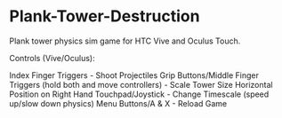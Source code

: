 # Plank-Tower-Destruction
Plank tower physics sim game for HTC Vive and Oculus Touch.

Controls (Vive/Oculus):

Index Finger Triggers - Shoot Projectiles
Grip Buttons/Middle Finger Triggers (hold both and move controllers) - Scale Tower Size
Horizontal Position on Right Hand Touchpad/Joystick - Change Timescale (speed up/slow down physics)
Menu Buttons/A & X - Reload Game
